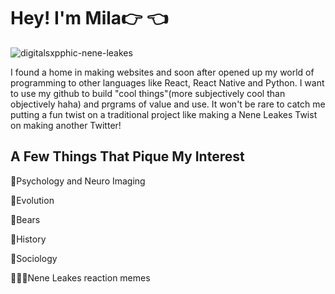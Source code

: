 # Hey! I'm Mila👉 👈
![digitalsxpphic-nene-leakes](https://github.com/MilaMongMong/MilaMongMong/assets/135030294/21874ea4-2cce-43da-ba85-050134ffcd90)

I found a home in making websites and soon after opened up my world of programming to other languages like React, React Native and Python. I want to use my github to build "cool things"(more subjectively cool than objectively haha) and prgrams of value and use. It won't be rare to catch me putting a fun twist on a traditional project like making a Nene Leakes Twist on making another Twitter! 

## A Few Things That Pique My Interest
🧠Psychology and Neuro Imaging 

🐒Evolution 

🐻Bears 

📕History 

📗Sociology 

👩🏾‍🦱Nene Leakes reaction memes 

<!--
**MilaMongMong/MilaMongMong** is a ✨ _special_ ✨ repository because its `README.md` (this file) appears on your GitHub profile.

